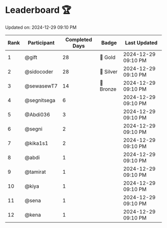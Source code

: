 # Leaderboard 🏆

Updated on: 2024-12-29 09:10 PM

| Rank | Participant       | Completed Days | Badge      | Last Updated         |
|------|-------------------|----------------|------------|----------------------|
| 1    | @gift             | 28             | 🏅 Gold     | 2024-12-29 09:10 PM |
| 2    | @sidocoder        | 28             | 🥈 Silver   | 2024-12-29 09:10 PM |
| 3    | @sewasewT7        | 14             | 🥉 Bronze   | 2024-12-29 09:10 PM |
| 4    | @segnitsega       | 6              |            | 2024-12-29 09:10 PM |
| 5    | @Abdi036          | 3              |            | 2024-12-29 09:10 PM |
| 6    | @segni            | 2              |            | 2024-12-29 09:10 PM |
| 7    | @kika1s1          | 2              |            | 2024-12-29 09:10 PM |
| 8    | @abdi             | 1              |            | 2024-12-29 09:10 PM |
| 9    | @tamirat          | 1              |            | 2024-12-29 09:10 PM |
| 10   | @kiya             | 1              |            | 2024-12-29 09:10 PM |
| 11   | @sena             | 1              |            | 2024-12-29 09:10 PM |
| 12   | @kena             | 1              |            | 2024-12-29 09:10 PM |
